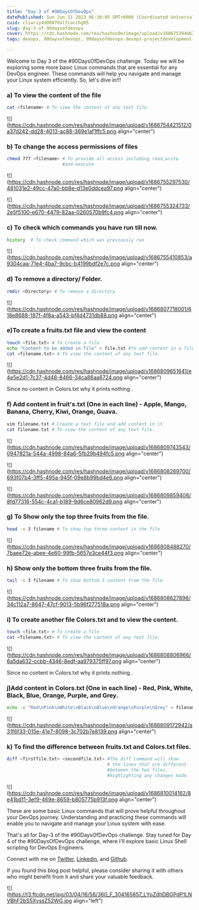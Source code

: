 ```yaml
---
title: "Day-3 of #90DaysOfDevOps"
datePublished: Sun Jun 11 2023 06:30:05 GMT+0000 (Coordinated Universal Time)
cuid: cliwriy4d00070alfcacchg95
slug: day-3-of-90daysofdevops
cover: https://cdn.hashnode.com/res/hashnode/image/upload/v1686753946623/e123e4df-e35f-4121-b506-9ac6f3c3eda7.avif
tags: devops, 90daysofdevops, 90daysofdevops-devops-projectdevelopment-nonitbackground-github-docker-cloudplatforms-ec2-aws-elasticbeanstalk-lambdafunctions-devopspipelines-terraform-jenkins-docker-devsecops-scm-git-gitlab-bitbucket-buildtools-griddle-maven-ant-msbuild-monitoringtools-prometheus-grafana-ansible-ai-chatgpt-valueaddition-realworldproblems, 90daysofdevopschallenge, 90daysofdevops-trainwithshub

---
```


Welcome to Day 3 of the #90DaysOfDevOps challenge. Today we will be exploring some more basic Linux commands that are essential for any DevOps engineer. These commands will help you navigate and manage your Linux system efficiently. So, let's dive in!!!

### a) To view the content of the file

```bash
cat <filename> # To view the content of any text file.
```

![](https://cdn.hashnode.com/res/hashnode/image/upload/v1686754421512/0a37d242-dd28-4013-ac88-369e1af1ffc5.png align="center")

### b) To change the access permissions of files

```bash
chmod 777 <filename> # To provide all access including read,write 
                     #and execute
```

![](https://cdn.hashnode.com/res/hashnode/image/upload/v1686755297530/481031e2-49cc-47a0-bb8e-d13e0ddcea97.png align="center")

![](https://cdn.hashnode.com/res/hashnode/image/upload/v1686755324733/2e5f5100-e670-4479-82aa-0260570b9fc4.png align="center")

### c) To check which commands you have run till now.

```bash
history  # To check command which was previously run
```

![](https://cdn.hashnode.com/res/hashnode/image/upload/v1686755410853/a9304caa-71e4-4ba7-9cbc-b4199bdf2e7c.png align="center")

### d) To remove a directory/ Folder.

```bash
rmdir <Directory> # To remove a directory
```

![](https://cdn.hashnode.com/res/hashnode/image/upload/v1686807718001/618e8688-187f-4f8a-a543-bf4d4731db88.png align="center")

### e)To create a fruits.txt file and view the content

```bash
touch <file.txt> # To create a file
echo "Content to be added in file" > file.txt #To add content in a file
cat <filename.txt> # To view the content of any text file.
```

![](https://cdn.hashnode.com/res/hashnode/image/upload/v1686809651641/e4e5e2d1-7c37-4d48-8466-34ca86aa6724.png align="center")

Since no content in Colors.txt why it prints nothing .

### f) Add content in fruit's.txt (One in each line) - Apple, Mango, Banana, Cherry, Kiwi, Orange, Guava.

```bash
vim filename.txt # Create a text file and add content in it
cat filename.txt # To view the content of any text file.
```

![](https://cdn.hashnode.com/res/hashnode/image/upload/v1686809743543/0947821a-544a-4998-84a6-5fb29b494fc5.png align="center")

![](https://cdn.hashnode.com/res/hashnode/image/upload/v1686808269700/693f07b4-3ff5-495a-945f-09e8b99bd4e6.png align="center")

![](https://cdn.hashnode.com/res/hashnode/image/upload/v1686809859406/8fd77316-554c-4ca1-b189-9d6ce80962d9.png align="center")

### g) To Show only the top three fruits from the file.

```bash
head -n 3 filename # To show top three content in the file
```

![](https://cdn.hashnode.com/res/hashnode/image/upload/v1686808488270/7baee72e-abee-4e60-99fb-5657e3ce44f3.png align="center")

### h) Show only the bottom three fruits from the file.

```bash
tail -n 3 filename # To show bottom 3 content from the file
```

![](https://cdn.hashnode.com/res/hashnode/image/upload/v1686808627896/34c112a7-8647-47cf-9013-5b96f277518a.png align="center")

### i) To create another file Colors.txt and to view the content.

```bash
touch <file.txt> # To create a file 
cat <filename.txt> # To view the content of any text file.
```

![](https://cdn.hashnode.com/res/hashnode/image/upload/v1686808806966/6a5da632-ccbb-4346-8edf-aa979375ff97.png align="center")

Since no content in Colors.txt why it prints nothing .

### j)Add content in Colors.txt (One in each line) - Red, Pink, White, Black, Blue, Orange, Purple, and Grey.

```bash
echo -e "Red\nPink\nWhite\nBlack\nBlue\nOrange\nPurple\nGrey" > filename.txt
```

![](https://cdn.hashnode.com/res/hashnode/image/upload/v1686809172942/a31f6f33-015e-41e7-8098-3c702b7e8139.png align="center")

### k) To find the difference between fruits.txt and Colors.txt files.

```bash
diff <firstfile.txt> <secondfile.txt> #The diff command will show 
                                      # the lines that are different 
                                      #between the two files, 
                                      #highlighting any changes made.
```

![](https://cdn.hashnode.com/res/hashnode/image/upload/v1686810014162/8e41bd11-3ef9-469e-8659-b805775b913f.png align="center")

These are some basic Linux commands that will prove helpful throughout your DevOps journey. Understanding and practicing these commands will enable you to navigate and manage your Linux system with ease.

That's all for Day-3 of the #90DaysOfDevOps challenge. Stay tuned for Day 4 of the #90DaysOfDevOps challenge, where I'll explore basic Linux Shell scripting for DevOps Engineers.

Connect with me on [Twitter](https://twitter.com/Gauravmtwt), [Linkedin](https://www.linkedin.com/in/gaurav-mathur2702), and [Github](https://github.com/GMATHUR90).

If you found this blog post helpful, please consider sharing it with others who might benefit from it and share your valuable feedback.

![](https://t3.ftcdn.net/jpg/03/04/16/56/360_F_304165657_LYpZdhDBGPdP1LNVBhF2bS5XyssZ52WG.jpg align="left")